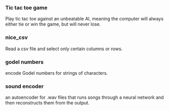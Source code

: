 
### Tic tac toe game
Play tic tac toe against an unbeatable AI, meaning the computer will always either tie or win the game, but will never lose.

### nice_csv
Read a csv file and select only certain columns or rows.

### godel numbers
encode Godel numbers for strings of characters.

### sound encoder
an autoencoder for .wav files that runs songs through a neural network and then reconstructs them from the output.